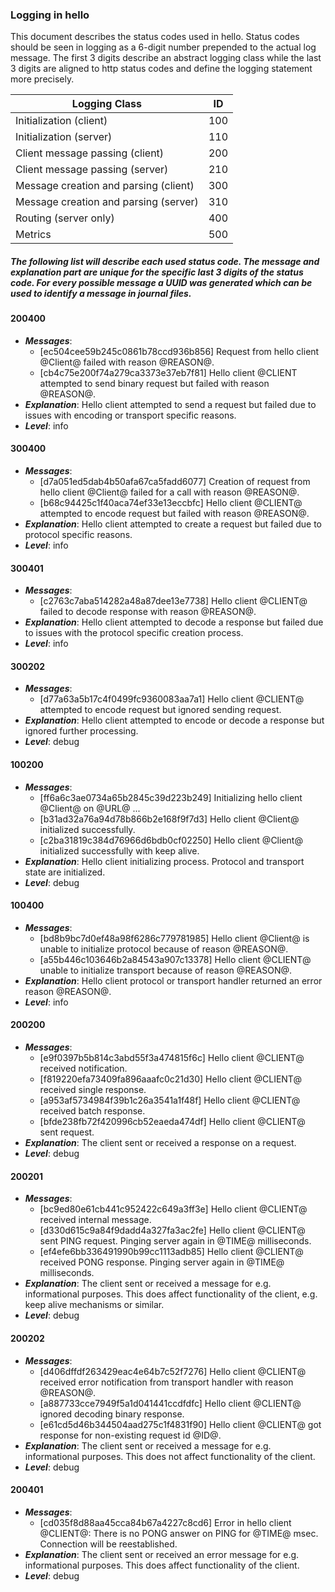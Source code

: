 ### Logging in hello

This document describes the status codes used in hello. Status codes should be seen in logging as a 6-digit number prepended to the actual log message. The first 3 digits describe an abstract logging class while the last 3 digits are aligned to http status codes and define the logging statement more precisely.

| Logging Class                             | ID  |
|-------------------------------------------| --- |
| Initialization (client)                   | 100 |
| Initialization (server)                   | 110 |
| Client message passing (client)           | 200 |
| Client message passing (server)           | 210 |
| Message creation and parsing (client)     | 300 |
| Message creation and parsing (server)     | 310 |
| Routing (server only)                     | 400 |
| Metrics                                   | 500 |

##### The following list will describe each used status code. The message and explanation part are unique for the specific last 3 digits of the status code. For every possible message a UUID was generated which can be used to identify a message in journal files.

#### 200400

* ___Messages___: 
  * [ec504cee59b245c0861b78ccd936b856] Request from hello client @Client@ failed with reason @REASON@.
  * [cb4c75e200f74a279ca3373e37eb7f81] Hello client @CLIENT attempted to send binary request but failed with reason @REASON@.
* ___Explanation___: Hello client attempted to send a request but failed due to issues with encoding or transport specific reasons.
* ___Level___: info

#### 300400

* ___Messages___: 
  * [d7a051ed5dab4b50afa67ca5fadd6077] Creation of request from hello client @Client@ failed for a call with reason @REASON@.
  * [b68c94425c1f40aca74ef33e13eccbfc] Hello client @CLIENT@ attempted to encode request but failed with reason @REASON@.
* ___Explanation___: Hello client attempted to create a request but failed due to protocol specific reasons.
* ___Level___: info

#### 300401

* ___Messages___: 
  * [c2763c7aba514282a48a87dee13e7738] Hello client @CLIENT@ failed to decode response with reason @REASON@.
* ___Explanation___: Hello client attempted to decode a response but failed due to issues with the protocol specific creation process.
* ___Level___: info

#### 300202

* ___Messages___: 
  * [d77a63a5b17c4f0499fc9360083aa7a1] Hello client @CLIENT@ attempted to encode request but ignored sending request.
* ___Explanation___: Hello client attempted to encode or decode a response but ignored further processing.
* ___Level___: debug


#### 100200

* ___Messages___: 
  * [ff6a6c3ae0734a65b2845c39d223b249] Initializing hello client @Client@ on @URL@ ...
  * [b31ad32a76a94d78b866b2e168f9f7d3] Hello client @Client@ initialized successfully.
  * [c2ba31819c384d76966d6bdb0cf02250] Hello client @Client@ initialized successfully with keep alive.
* ___Explanation___: Hello client initializing process. Protocol and transport state are initialized.
* ___Level___: debug

#### 100400

* ___Messages___: 
  * [bd8b9bc7d0ef48a98f6286c779781985] Hello client @Client@ is unable to initialize protocol because of reason @REASON@.
  * [a55b446c103646b2a84543a907c13378] Hello client @CLIENT@ unable to initialize transport because of reason @REASON@.
* ___Explanation___: Hello client protocol or transport handler returned an error reason @REASON@.
* ___Level___: info

#### 200200

* ___Messages___: 
  * [e9f0397b5b814c3abd55f3a474815f6c] Hello client @CLIENT@ received notification.
  * [f819220efa73409fa896aaafc0c21d30] Hello client @CLIENT@ received single response.
  * [a953af5734984f39b1c26a3541a1f48f] Hello client @CLIENT@ received batch response.
  * [bfde238fb72f420996cb52eaeda474df] Hello client @CLIENT@ sent request.
* ___Explanation___: The client sent or received a response on a request.
* ___Level___: debug

#### 200201

* ___Messages___: 
  * [bc9ed80e61cb441c952422c649a3ff3e] Hello client @CLIENT@ received internal message.
  * [d330d615c9a84f9dadd4a327fa3ac2fe] Hello client @CLIENT@ sent PING request. Pinging server again in @TIME@ milliseconds.
  * [ef4efe6bb336491990b99cc1113adb85] Hello client @CLIENT@ received PONG response. Pinging server again in @TIME@ milliseconds.
* ___Explanation___: The client sent or received a message for e.g. informational purposes. This does affect functionality of the client, e.g. keep alive mechanisms or similar.
* ___Level___: debug

#### 200202

* ___Messages___: 
  * [d406dffdf263429eac4e64b7c52f7276] Hello client @CLIENT@ received error notification from transport handler with reason @REASON@.
  * [a887733cce7949f5a1d041441ccdfdfc] Hello client @CLIENT@ ignored decoding binary response.
  * [e61cd5d46b344504aad275c1f4831f90] Hello client @CLIENT@ got response for non-existing request id @ID@.
* ___Explanation___: The client sent or received a message for e.g. informational purposes. This does not affect functionality of the client.
* ___Level___: debug

#### 200401

* ___Messages___: 
  * [cd035f8d88aa45cca84b67a4227c8cd6] Error in hello client @CLIENT@: There is no PONG answer on PING for @TIME@ msec. Connection will be reestablished.
* ___Explanation___: The client sent or received an error message for e.g. informational purposes. This does affect functionality of the client.
* ___Level___: debug
